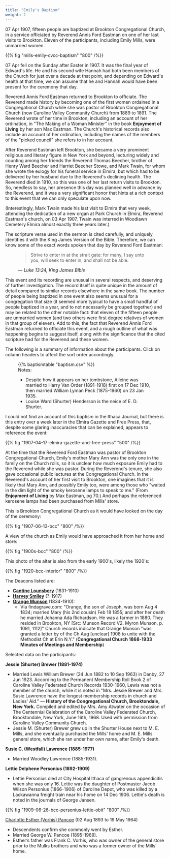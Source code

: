```yaml
---
title: "Emily's Baptism"
weight: 2
---
```


07 Apr 1907, fifteen people are baptized at Brookton Congregational Church, in a service officiated by Reverend Annis Ford Eastman on one of her last visits to Brookton. Eleven of the participants, including Emily Mills, were unmarried women. 

<!--more-->

{{% fig "mills-emily-cvcc-baptism" "800" /%}}

07 Apr fell on the Sunday after Easter in 1907. It was the final year of Edward's life. He and his second wife Hannah had both been members of the Church for just over a decade at that point, and depending on Edward's health at that time, we can assume that he and Hannah would have been present for the ceremony that day.

Reverend Annis Ford Eastman returned to Brookton to officiate. The Reverend made history by becoming one of the first women ordained in a Congregational Church while she was pastor of Brookton Congregational Church (now Caroline Valley Community Church) from 1889 to 1891. The Reverend wrote of her time in Brookton, including an account of her ordination, in "The Making of a Woman Minister" in the book **Enjoyment of Living** by her son Max Eastman. The Church's historical records also include an account of her ordination, including the names of the members of the "picked council" she refers to in her account. 

After Reverend Eastman left Brookton, she became a very prominent religious and literary figure in New York and beyond, lecturing widely and counting among her friends the Reverend Thomas Beecher, brother of Henry Ward Beecher and Harriet Beecher Stowe, and Mark Twain, for whom she wrote the eulogy for his funeral service in Elmira, but which had to be delivered by her husband due to the Reverend's declining health. The Reverend died in 1910, so this was one of her last return visits to Brookton. So, needless to say, her presence this day was planned well in advance by the Reverend, and it was a very significant honor that hints at a rich context to this event that we can only speculate upon now.

(Interestingly, Mark Twain made his last visit to Elmira that very week, attending the dedication of a new organ at Park Church in Elmira, Reverend Eastman's church, on 03 Apr 1907. Twain was interred in Woodlawn Cemetery Elmira almost exactly three years later.)

The scripture verse used in the sermon is cited carefully, and uniquely identifies it with the King James Version of the Bible. Therefore, we can know some of the exact words spoken that day by Reverend Ford Eastman:

<figure class="quote-only">
<blockquote>Strive to enter in at the strait gate: for many, I say unto you, will seek to enter in, and shall not be able.</blockquote>
<figcaption>— <cite>Luke 13:24, King James Bible</cite></figcaption>
</figure>

This event and its recording are unusual in several respects, and deserving of further investigation. The record itself is quite unique in the amount of detail compared to similar records elsewhere in the same book. The number of people being baptized in one event also seems unusual for a congregation that size (it seemed more typical to have a small handful of people baptized in a year, and to not necessarily be grouped together) and may be related to the other notable fact: that eleven of the fifteen people are unmarried women (and two others were first degree relatives of women in that group of eleven). Add to this, the fact that Reverend Annis Ford Eastman returned to officiate this event, and a rough outline of what was happening begins to suggest itself, along with the significance that the cited scripture had for the Reverend and these women.

The following is a summary of information about the participants. Click on column headers to affect the sort order accordingly.

<figure>
{{% baptismtable "baptism.csv" %}}
<footer>
Notes:

  - Despite how it appears on her tombstone, Alleine was married to Harry Van Order (1891-1918) first on 17 Dec 1910, then married William Lyman Peck (1875-1960) on 23 Jan 1935.
  - Louise Ward (Shurter) Henderson is the neice of E. D. Shurter.
</footer>
</figure>

I could not find an account of this baptism in the Ithaca Journal, but there is this entry over a week later in the Elmira Gazette and Free Press, that, despite some glaring inaccuracies that can be explained, appears to reference the event:

{{% fig "1907-04-17-elmira-gazette-and-free-press" "500" /%}}

At the time that the Reverend Ford Eastman was pastor of Brookton Congregational Church, Emily's mother Mary Ann was the only one in the family on the Church rolls, so it is unclear how much exposure Emily had to the Reverend while she was pastor. During the Reverend's tenure, she also gave occasional public lectures at the Congregational Church. In the Reverend's account of her first visit to Brookton, one imagines that it is likely that Mary Ann, and possibly Emily too, were among those who "waited in the dim light of the smoky kerosene lamps to speak to me." (From **Enjoyment of Living** by Max Eastman, pg 70.) And perhaps the referenced kerosene lamps had been purchased from Mills' store.

This is Brookton Congregational Church as it would have looked on the day of the ceremony:

{{% fig "1907-06-13-bcc" "800" /%}}

A view of the church as Emily would have approached it from her home and store:

{{% fig "1900s-bcc" "800" /%}}

This photo of the altar is also from the early 1900's, likely the 1920's:

{{% fig "1920-bcc-interior" "800" /%}}

The Deacons listed are:

  - **[Cantine Lounsbery](https://www.findagrave.com/memorial/89338791/cantine-lounsbery)** (1831-1910)
  - **[Harvey Smiley](https://www.findagrave.com/memorial/24763291/harvey-smiley)** (?-1917)
  - **[Orange Munson](https://www.findagrave.com/memorial/95123044/orange-munson)** (1834-1910):
      - Via findagrave.com: "Orange, the son of Joseph, was born Aug 4 1834; married Mary (his 2nd cousin) Feb 18 1855; and after her death he married Johanna Ada Richardson. He was a farmer in 1880. They resided in Brookton, NY [Src: Munson Record V2. Myron Munson. p. 1091, 1112]" Church records indicate that Orange Munson "was granted a letter by of the Ch Aug [unclear] 1908 to unite with the Methodist Ch at Erin N.Y." (**Congregational Church 1868-1933 Minutes of Meetings and Membership**) 

Selected data on the participants:

**Jessie (Shurter) Brewer (1881-1974)**

  - Married Lewis William Brewer (24 Jun 1882 to 10 Sep 1963) in Danby, 27 Jun 1923. According to the Permanent Membership Roll Book 2 of Caroline Valley Federated Church Records 1930-1960, Lewis was not a member of the church, while it is noted in "Mrs. Jessie Brewer and Mrs. Susie Lawrence have the longest membership records in church and Ladies' Aid." — **History of the Congregational Church, Brooktondale, New York.** Compiled and edited by Mrs. Amy Atwater on the occasion of The Centennial Celebration of the Caroline Valley Federated Church, Brooktondale, New York, June 16th, 1968. Used with permission from Caroline Valley Community Church.
  - Jessie M. (Shurter) Brewer grew up in the Shurter House next to M. E. Mills, and she eventually purchased the Mills' home and M. E. Mills general store, which she ran under her own name, after Emily's death.

**Susie C. (Westfall) Lawrence (1885-1977)**

  - Married Woodley Lawrence (1885-1931).

**Lettie Delphene Personius (1892-1909)**

  - Lettie Personius died at City Hospital Ithaca of gangrenous appendicitis when she was only 16. Lettie was the daughter of Postmaster Jacob Wilson Personius (1866-1906) of Caroline Depot, who was killed by a Lackawanna freight train near his home on 14 Dec 1906. Lettie's death is noted in the journals of George Jansen. 

{{% fig "1909-06-26-bcc-personius-lettie-obit" "800" /%}}

[Charlotte Esther (Vorhis) Pancoe](https://www.findagrave.com/memorial/162242537/charlotte-esther-pancoe) (02 Aug 1893 to 19 May 1964)

  - Descendents confirm she commonly went by Esther.
  - Married George W. Pancoe (1895-1969).
  - Esther’s father was Frank C. Vorhis, who was owner of the general store prior to the Mulks brothers and who was a former owner of the Mills' home.

